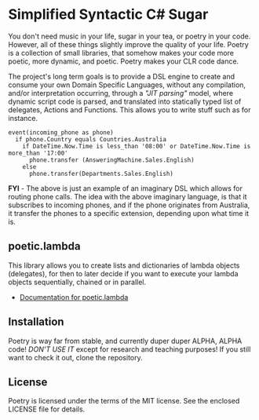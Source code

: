
# Simplified Syntactic C# Sugar

You don't need music in your life, sugar in your tea, or poetry in your code.
However, all of these things slightly improve the quality of your life. Poetry
is a collection of small libraries, that somehow makes your code more poetic,
more dynamic, and poetic. Poetry makes your CLR code dance.

The project's long term goals is to provide a DSL engine to create and consume
your own Domain Specific Languages, without any compilation, and/or
interpretation occurring, through a _"JIT parsing"_ model, where dynamic script
code is parsed, and translated into statically typed list of delegates, Actions
and Functions. This allows you to write stuff such as for instance.

```
event(incoming_phone as phone)
  if phone.Country equals Countries.Australia
    if DateTime.Now.Time is less_than '08:00' or DateTime.Now.Time is more_than '17:00'
      phone.transfer (AnsweringMachine.Sales.English)
    else
      phone.transfer(Departments.Sales.English)
```

**FYI** - The above is just an example of an imaginary DSL which allows for
routing phone calls. The idea with the above imaginary language, is that it
subscribes to incoming phones, and if the phone originates from Australia, it
transfer the phones to a specific extension, depending upon what time it is.

## poetic.lambda

This library allows you to create lists and dictionaries of lambda objects
(delegates), for then to later decide if you want to execute your lambda
objects sequentially, chained or in parallel.

* [Documentation for poetic.lambda](docs/poetic.lambda.md)

## Installation

Poetry is way far from stable, and currently duper duper ALPHA, ALPHA code!
_DON'T USE IT_ except for research and teaching purposes! If you still want
to check it out, clone the repository.

## License

Poetry is licensed under the terms of the MIT license. See the enclosed LICENSE
file for details.

